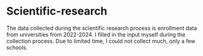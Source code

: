 # Scientific-research
The data collected during the scientific research process is enrollment data from universities from 2022-2024. I filled in the input myself during the collection process. Due to limited time, I could not collect much, only a few schools.
